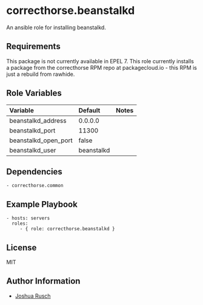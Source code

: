 correcthorse.beanstalkd
=========

An ansible role for installing beanstalkd.

Requirements
------------

This package is not currently available in EPEL 7. This role currently installs a package from the correcthorse RPM repo at packagecloud.io - this RPM is just a rebuild from rawhide.

Role Variables
--------------

| Variable                              | Default				| Notes				|
| :---                                  | :---                                  | :--- 				|
| beanstalkd_address			| 0.0.0.0				| 				|
| beanstalkd_port			| 11300					|				|
| beanstalkd_open_port			| false					|				|
| beanstalkd_user			| beanstalkd				|				|

Dependencies
------------

    - correcthorse.common

Example Playbook
----------------

    - hosts: servers
      roles:
         - { role: correcthorse.beanstalkd }

License
-------

MIT

Author Information
------------------

* [Joshua Rusch](https://correct.horse/)

